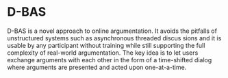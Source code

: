 # D-BAS

D-BAS is a novel approach to online argumentation. It avoids the pitfalls of 
unstructured systems such as asynchronous threaded discus sions and it is usable 
by any participant without training while still supporting the full complexity 
of real-world argumentation. The key idea is to let users exchange arguments 
with each other in the form of a time-shifted dialog where arguments are presented 
and acted upon one-at-a-time.